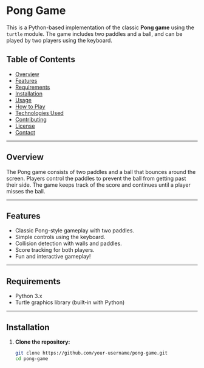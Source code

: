 # Pong Game

This is a Python-based implementation of the classic **Pong game** using the `turtle` module. The game includes two paddles and a ball, and can be played by two players using the keyboard.

## Table of Contents
- [Overview](#overview)
- [Features](#features)
- [Requirements](#requirements)
- [Installation](#installation)
- [Usage](#usage)
- [How to Play](#how-to-play)
- [Technologies Used](#technologies-used)
- [Contributing](#contributing)
- [License](#license)
- [Contact](#contact)

---

## Overview

The Pong game consists of two paddles and a ball that bounces around the screen. Players control the paddles to prevent the ball from getting past their side. The game keeps track of the score and continues until a player misses the ball.

---

## Features

- Classic Pong-style gameplay with two paddles.
- Simple controls using the keyboard.
- Collision detection with walls and paddles.
- Score tracking for both players.
- Fun and interactive gameplay!

---

## Requirements

- Python 3.x
- Turtle graphics library (built-in with Python)
  
---

## Installation

1. **Clone the repository:**
   ```bash
   git clone https://github.com/your-username/pong-game.git
   cd pong-game